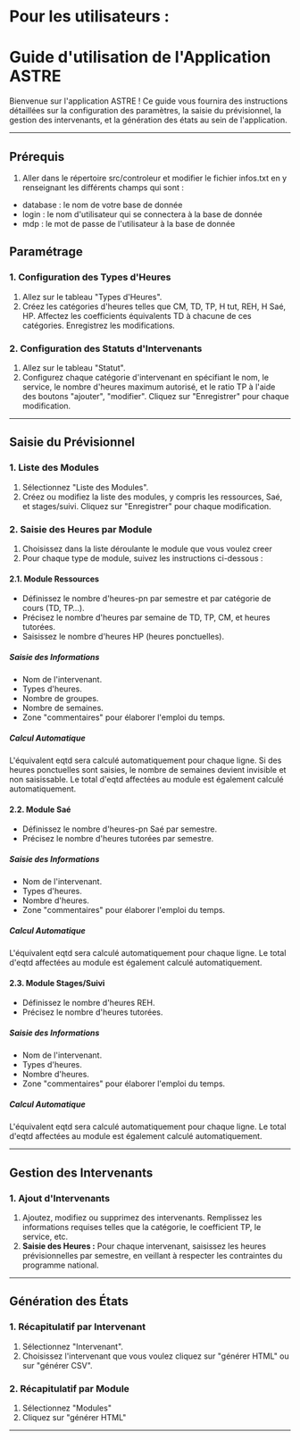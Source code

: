 # Pour les utilisateurs :

# Guide d'utilisation de l'Application ASTRE

Bienvenue sur l'application ASTRE ! Ce guide vous fournira des instructions détaillées sur la configuration des paramètres, la saisie du prévisionnel, la gestion des intervenants, et la génération des états au sein de l'application.

---
## Prérequis

1. Aller dans le répertoire src/controleur et modifier le fichier infos.txt en y renseignant les différents champs qui sont :

- database : le nom de votre base de donnée
- login    : le nom d'utilisateur qui se connectera à la base de donnée
- mdp      : le mot de passe de l'utilisateur à la base de donnée

## Paramétrage

### 1. Configuration des Types d'Heures

1. Allez sur le tableau "Types d'Heures".
2. Créez les catégories d'heures telles que CM, TD, TP, H tut, REH, H Saé, HP. Affectez les coefficients équivalents TD à chacune de ces catégories. Enregistrez les modifications.

### 2. Configuration des Statuts d'Intervenants

1. Allez sur le tableau "Statut".
2. Configurez chaque catégorie d'intervenant en spécifiant le nom, le service, le nombre d'heures maximum autorisé, et le ratio TP à l'aide des boutons "ajouter", "modifier". Cliquez sur "Enregistrer" pour chaque modification.

---

## Saisie du Prévisionnel

### 1. Liste des Modules

1. Sélectionnez "Liste des Modules".
2. Créez ou modifiez la liste des modules, y compris les ressources, Saé, et stages/suivi. Cliquez sur "Enregistrer" pour chaque modification.

### 2. Saisie des Heures par Module

1. Choisissez dans la liste déroulante le module que vous voulez creer
2. Pour chaque type de module, suivez les instructions ci-dessous :

#### 2.1. Module Ressources

- Définissez le nombre d'heures-pn par semestre et par catégorie de cours (TD, TP…).
- Précisez le nombre d'heures par semaine de TD, TP, CM, et heures tutorées.
- Saisissez le nombre d'heures HP (heures ponctuelles).

##### Saisie des Informations

- Nom de l'intervenant.
- Types d'heures.
- Nombre de groupes.
- Nombre de semaines.
- Zone "commentaires" pour élaborer l'emploi du temps.

##### Calcul Automatique

L'équivalent eqtd sera calculé automatiquement pour chaque ligne. Si des heures ponctuelles sont saisies, le nombre de semaines devient invisible et non saisissable. Le total d'eqtd affectées au module est également calculé automatiquement.

#### 2.2. Module Saé

- Définissez le nombre d'heures-pn Saé par semestre.
- Précisez le nombre d'heures tutorées par semestre.

##### Saisie des Informations

- Nom de l'intervenant.
- Types d'heures.
- Nombre d'heures.
- Zone "commentaires" pour élaborer l'emploi du temps.

##### Calcul Automatique

L'équivalent eqtd sera calculé automatiquement pour chaque ligne. Le total d'eqtd affectées au module est également calculé automatiquement.

#### 2.3. Module Stages/Suivi

- Définissez le nombre d'heures REH.
- Précisez le nombre d'heures tutorées.

##### Saisie des Informations

- Nom de l'intervenant.
- Types d'heures.
- Nombre d'heures.
- Zone "commentaires" pour élaborer l'emploi du temps.

##### Calcul Automatique

L'équivalent eqtd sera calculé automatiquement pour chaque ligne. Le total d'eqtd affectées au module est également calculé automatiquement.

---

## Gestion des Intervenants

### 1. Ajout d'Intervenants

1. Ajoutez, modifiez ou supprimez des intervenants. Remplissez les informations requises telles que la catégorie, le coefficient TP, le service, etc.
2. **Saisie des Heures :** Pour chaque intervenant, saisissez les heures prévisionnelles par semestre, en veillant à respecter les contraintes du programme national.

---

## Génération des États

### 1. Récapitulatif par Intervenant

1. Sélectionnez "Intervenant".
2. Choisissez l'intervenant que vous voulez cliquez sur "générer HTML" ou sur "générer CSV".

### 2. Récapitulatif par Module

1. Sélectionnez "Modules"
2. Cliquez sur "générer HTML" 

---